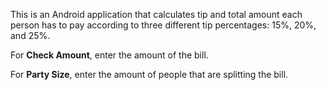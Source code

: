 This is an Android application that calculates tip and total amount each person has to pay according to three different tip percentages: 15%, 20%, and 25%.

For **Check Amount**, enter the amount of the bill.

For **Party Size**, enter the amount of people that are splitting the bill.


